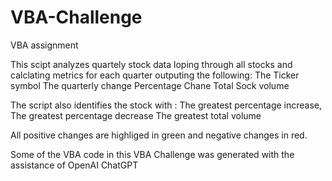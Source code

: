 # VBA-Challenge
VBA assignment

This scipt analyzes quartely stock data loping through all stocks and calclating metrics for each quarter outputing the following:
	The Ticker symbol
 	The quarterly change 
	Percentage Chane
 	Total Sock volume

 The script also identifies the stock with :
 The greatest percentage increase, 
 The greatest percentage decrease 
 The greatest total volume 
 
 All positive changes are highliged in green and negative changes in red.

 Some of the VBA code in this VBA Challenge was generated with the assistance of OpenAI ChatGPT
